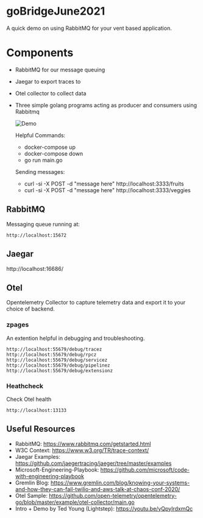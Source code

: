 # goBridgeJune2021

A quick demo on using RabbitMQ for your vent based application.

# Components
- RabbitMQ for our message queuing
- Jaegar to export traces to
- Otel collector to collect data
- Three simple golang programs acting as producer and consumers using Rabbitmq

  ![Demo]()

  Helpful Commands: 
  - docker-compose up
  - docker-compose down
  - go run main.go 

  Sending messages: 
  - curl -si -X POST -d "message here" http://localhost:3333/fruits
  - curl -si -X POST -d "message here" http://localhost:3333/veggies

## RabbitMQ
Messaging queue running at: 

    http://localhost:15672

## Jaegar

http://localhost:16686/

## Otel
Opentelemetry Collector to capture telemetry data and export it to your choice of backend.

### zpages
 An extention helpful in debugging and troubleshooting.

    http://localhost:55679/debug/tracez
    http://localhost:55679/debug/rpcz
    http://localhost:55679/debug/servicez
    http://localhost:55679/debug/pipelinez
    http://localhost:55679/debug/extensionz

### Heathcheck
Check Otel health 

    http://localhost:13133

## Useful Resources

- RabbitMQ: https://www.rabbitmq.com/getstarted.html
- W3C Context: https://www.w3.org/TR/trace-context/
- Jaegar Examples: https://github.com/jaegertracing/jaeger/tree/master/examples
- Microsoft-Engineering-Playbook: https://github.com/microsoft/code-with-engineering-playbook
- Gremlin Blog: https://www.gremlin.com/blog/knowing-your-systems-and-how-they-can-fail-twilio-and-aws-talk-at-chaos-conf-2020/
- Otel Sample: https://github.com/open-telemetry/opentelemetry-go/blob/master/example/otel-collector/main.go
- Intro + Demo by Ted Young (Lightstep): https://youtu.be/yQpyIrdxmQc